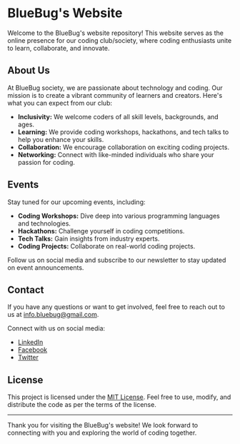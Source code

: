 # BlueBug's Website

Welcome to the BlueBug's website repository! This website serves as the online presence for our coding club/society, where coding enthusiasts unite to learn, collaborate, and innovate.

## About Us

At BlueBug society, we are passionate about technology and coding. Our mission is to create a vibrant community of learners and creators. Here's what you can expect from our club:

- **Inclusivity:** We welcome coders of all skill levels, backgrounds, and ages.
- **Learning:** We provide coding workshops, hackathons, and tech talks to help you enhance your skills.
- **Collaboration:** We encourage collaboration on exciting coding projects.
- **Networking:** Connect with like-minded individuals who share your passion for coding.

## Events

Stay tuned for our upcoming events, including:

- **Coding Workshops:** Dive deep into various programming languages and technologies.
- **Hackathons:** Challenge yourself in coding competitions.
- **Tech Talks:** Gain insights from industry experts.
- **Coding Projects:** Collaborate on real-world coding projects.

Follow us on social media and subscribe to our newsletter to stay updated on event announcements.

## Contact

If you have any questions or want to get involved, feel free to reach out to us at info.bluebug@gmail.com.

Connect with us on social media:
- [LinkedIn](https://www.linkedin.com/company/bluebugsociety)
- [Facebook](https://www.facebook.com/bluebugsociety)
- [Twitter](https://www.twitter.com/bluebugsociety)


## License

This project is licensed under the [MIT License](LICENSE). Feel free to use, modify, and distribute the code as per the terms of the license.

---

Thank you for visiting the BlueBug's website! We look forward to connecting with you and exploring the world of coding together.
